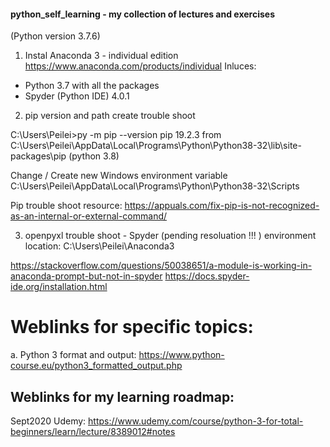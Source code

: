 #### python_self_learning - my collection of lectures and exercises

(Python version 3.7.6)

1. Instal Anaconda 3  - individual edition
https://www.anaconda.com/products/individual
Inluces:  
* Python 3.7 with all the packages
* Spyder (Python IDE)  4.0.1 

2. pip version and path create trouble shoot

C:\Users\Peilei>py -m pip --version
pip 19.2.3 from C:\Users\Peilei\AppData\Local\Programs\Python\Python38-32\lib\site-packages\pip (python 3.8)

Change / Create new Windows environment variable
C:\Users\Peilei\AppData\Local\Programs\Python\Python38-32\Scripts


Pip trouble shoot resource:
https://appuals.com/fix-pip-is-not-recognized-as-an-internal-or-external-command/

3. openpyxl trouble shoot  - Spyder   (pending resoluation !!! ) 
 environment location: C:\Users\Peilei\Anaconda3

https://stackoverflow.com/questions/50038651/a-module-is-working-in-anaconda-prompt-but-not-in-spyder
https://docs.spyder-ide.org/installation.html


# Weblinks for specific topics:
a. Python 3 format and output: https://www.python-course.eu/python3_formatted_output.php


## Weblinks for my learning roadmap: 
Sept2020 Udemy: https://www.udemy.com/course/python-3-for-total-beginners/learn/lecture/8389012#notes
